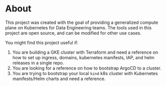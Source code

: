 # About
This project was created with the goal of providing a generalized compute plane on Kubernetes for Data Engineering teams. The tools used in this project are open source, and can be modified for other use cases.

You might find this project useful if:
1. You are building a GKE cluster with Terraform and need a reference on how to set up ingress, domains, kubernetes manifests, IAP, and helm releases in a single repo.
2. You are looking for a reference on how to bootstrap ArgoCD to a cluster.
3. You are trying to bootstrap your local `kind` k8s cluster with Kubernetes manifests/Helm charts and need a reference. 